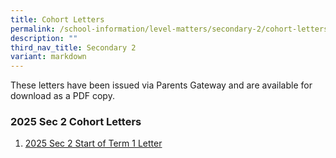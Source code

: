 ```yaml
---
title: Cohort Letters
permalink: /school-information/level-matters/secondary-2/cohort-letters/
description: ""
third_nav_title: Secondary 2
variant: markdown
---
```

These letters have been issued via Parents Gateway and are available for download as a PDF copy.
  

### 2025 Sec 2 Cohort Letters
1. [2025 Sec 2 Start of Term 1 Letter](/files/Level%20Matters/S2/2025_S2_Start_of_Term_1_Letter.pdf)